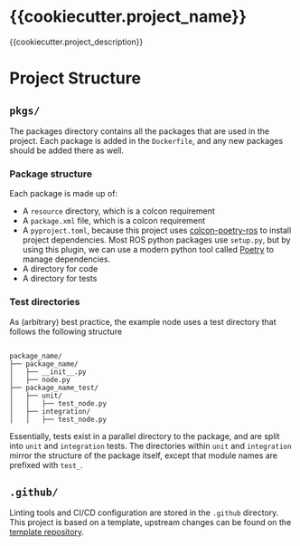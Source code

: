 # {{cookiecutter.project_name}}

{{cookiecutter.project_description}}

# Project Structure

## `pkgs/`

The packages directory contains all the packages that are used in the project. Each package is added in the `Dockerfile`, and any new packages should be added there as well.

### Package structure
Each package is made up of:
- A `resource` directory, which is a colcon requirement
- A `package.xml` file, which is a colcon requirement
- A `pyproject.toml`, because this project uses [colcon-poetry-ros](https://github.com/UrbanMachine/colcon-poetry-ros) to install project dependencies. Most ROS python packages use `setup.py`, but by using this plugin, we can use a modern python tool called [Poetry](https://python-poetry.org/) to manage dependencies.
- A directory for code
- A directory for tests

### Test directories

As (arbitrary) best practice, the example node uses a test directory that follows the following structure

```shell

package_name/
├── package_name/
│   ├── __init__.py
│   ├── node.py
├── package_name_test/
│   ├── unit/ 
│   │   ├── test_node.py
│   ├── integration/
│   │   ├── test_node.py

```

Essentially, tests exist in a parallel directory to the package, and are split into `unit` and `integration` tests. The directories within `unit` and `integration` mirror the structure of the package itself, except that module names are prefixed with `test_`.

## `.github/`

Linting tools and CI/CD configuration are stored in the `.github` directory. This project is based on a template, upstream changes can be found on the [template repository](https://github.com/UrbanMachine/create-ros-app).